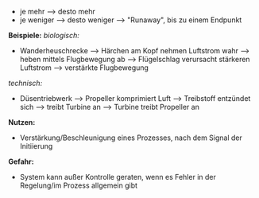 - je mehr --> desto mehr
- je weniger --> desto weniger
--> "Runaway", bis zu einem Endpunkt

**Beispiele:**
*biologisch:*
- Wanderheuschrecke
--> Härchen am Kopf nehmen Luftstrom wahr --> heben mittels Flugbewegung ab --> Flügelschlag verursacht stärkeren Luftstrom --> verstärkte Flugbewegung

*technisch:*
- Düsentriebwerk
--> Propeller komprimiert Luft --> Treibstoff entzündet sich --> treibt Turbine an --> Turbine treibt Propeller an

**Nutzen:**
- Verstärkung/Beschleunigung eines Prozesses, nach dem Signal der Initiierung 

**Gefahr:**
- System kann außer Kontrolle geraten, wenn es Fehler in der Regelung/im Prozess allgemein gibt 